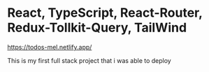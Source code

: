 # React, TypeScript, React-Router, Redux-Tollkit-Query, TailWind

https://todos-mel.netlify.app/

This is my first full stack project that i was able to deploy

